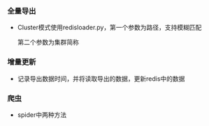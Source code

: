 
### 全量导出
- Cluster模式使用redisloader.py，第一个参数为路径，支持模糊匹配

  第二个参数为集群简称

### 增量更新
- 记录导出数据时间，并将读取导出的数据，更新redis中的数据

### 爬虫
- spider中两种方法
